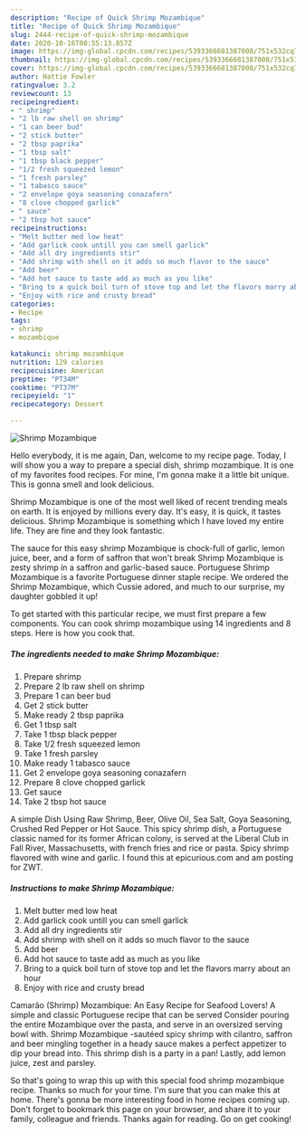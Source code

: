 ```yaml
---
description: "Recipe of Quick Shrimp Mozambique"
title: "Recipe of Quick Shrimp Mozambique"
slug: 2444-recipe-of-quick-shrimp-mozambique
date: 2020-10-16T00:55:13.857Z
image: https://img-global.cpcdn.com/recipes/5393366681387008/751x532cq70/shrimp-mozambique-recipe-main-photo.jpg
thumbnail: https://img-global.cpcdn.com/recipes/5393366681387008/751x532cq70/shrimp-mozambique-recipe-main-photo.jpg
cover: https://img-global.cpcdn.com/recipes/5393366681387008/751x532cq70/shrimp-mozambique-recipe-main-photo.jpg
author: Hattie Fowler
ratingvalue: 3.2
reviewcount: 13
recipeingredient:
- " shrimp"
- "2 lb raw shell on shrimp"
- "1 can beer bud"
- "2 stick butter"
- "2 tbsp paprika"
- "1 tbsp salt"
- "1 tbsp black pepper"
- "1/2 fresh squeezed lemon"
- "1 fresh parsley"
- "1 tabasco sauce"
- "2 envelope goya seasoning conazafern"
- "8 clove chopped garlick"
- " sauce"
- "2 tbsp hot sauce"
recipeinstructions:
- "Melt butter med low heat"
- "Add garlick cook untill you can smell garlick"
- "Add all dry ingredients stir"
- "Add shrimp with shell on it adds so much flavor to the sauce"
- "Add beer"
- "Add hot sauce to taste add as much as you like"
- "Bring to a quick boil turn of stove top and let the flavors marry about an hour"
- "Enjoy with rice and crusty bread"
categories:
- Recipe
tags:
- shrimp
- mozambique

katakunci: shrimp mozambique 
nutrition: 129 calories
recipecuisine: American
preptime: "PT34M"
cooktime: "PT37M"
recipeyield: "1"
recipecategory: Dessert

---
```



![Shrimp Mozambique](https://img-global.cpcdn.com/recipes/5393366681387008/751x532cq70/shrimp-mozambique-recipe-main-photo.jpg)

Hello everybody, it is me again, Dan, welcome to my recipe page. Today, I will show you a way to prepare a special dish, shrimp mozambique. It is one of my favorites food recipes. For mine, I'm gonna make it a little bit unique. This is gonna smell and look delicious.

Shrimp Mozambique is one of the most well liked of recent trending meals on earth. It is enjoyed by millions every day. It's easy, it is quick, it tastes delicious. Shrimp Mozambique is something which I have loved my entire life. They are fine and they look fantastic.

The sauce for this easy shrimp Mozambique is chock-full of garlic, lemon juice, beer, and a form of saffron that won&#39;t break Shrimp Mozambique is zesty shrimp in a saffron and garlic-based sauce. Portuguese Shrimp Mozambique is a favorite Portuguese dinner staple recipe. We ordered the Shrimp Mozambique, which Cussie adored, and much to our surprise, my daughter gobbled it up!


To get started with this particular recipe, we must first prepare a few components. You can cook shrimp mozambique using 14 ingredients and 8 steps. Here is how you cook that.

<!--inarticleads1-->

##### The ingredients needed to make Shrimp Mozambique:

1. Prepare  shrimp
1. Prepare 2 lb raw shell on shrimp
1. Prepare 1 can beer bud
1. Get 2 stick butter
1. Make ready 2 tbsp paprika
1. Get 1 tbsp salt
1. Take 1 tbsp black pepper
1. Take 1/2 fresh squeezed lemon
1. Take 1 fresh parsley
1. Make ready 1 tabasco sauce
1. Get 2 envelope goya seasoning conazafern
1. Prepare 8 clove chopped garlick
1. Get  sauce
1. Take 2 tbsp hot sauce


A simple Dish Using Raw Shrimp, Beer, Olive Oil, Sea Salt, Goya Seasoning, Crushed Red Pepper or Hot Sauce. This spicy shrimp dish, a Portuguese classic named for its former African colony, is served at the Liberal Club in Fall River, Massachusetts, with french fries and rice or pasta. Spicy shrimp flavored with wine and garlic. I found this at epicurious.com and am posting for ZWT. 

<!--inarticleads2-->

##### Instructions to make Shrimp Mozambique:

1. Melt butter med low heat
1. Add garlick cook untill you can smell garlick
1. Add all dry ingredients stir
1. Add shrimp with shell on it adds so much flavor to the sauce
1. Add beer
1. Add hot sauce to taste add as much as you like
1. Bring to a quick boil turn of stove top and let the flavors marry about an hour
1. Enjoy with rice and crusty bread


Camarão (Shrimp) Mozambique: An Easy Recipe for Seafood Lovers! A simple and classic Portuguese recipe that can be served Consider pouring the entire Mozambique over the pasta, and serve in an oversized serving bowl with. Shrimp Mozambique -sautéed spicy shrimp with cilantro, saffron and beer mingling together in a heady sauce makes a perfect appetizer to dip your bread into. This shrimp dish is a party in a pan! Lastly, add lemon juice, zest and parsley. 

So that's going to wrap this up with this special food shrimp mozambique recipe. Thanks so much for your time. I'm sure that you can make this at home. There's gonna be more interesting food in home recipes coming up. Don't forget to bookmark this page on your browser, and share it to your family, colleague and friends. Thanks again for reading. Go on get cooking!
